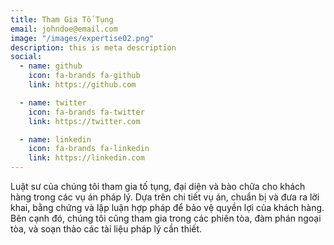 ```yaml
---
title: Tham Gia Tố Tụng
email: johndoe@email.com
image: "/images/expertise02.png"
description: this is meta description
social:
  - name: github
    icon: fa-brands fa-github
    link: https://github.com

  - name: twitter
    icon: fa-brands fa-twitter
    link: https://twitter.com

  - name: linkedin
    icon: fa-brands fa-linkedin
    link: https://linkedin.com
---
```


Luật sư của chúng tôi tham gia tố tụng, đại diện và bào chữa cho khách hàng trong các vụ án pháp lý. Dựa trên chi tiết vụ án, chuẩn bị và đưa ra lời khai, bằng chứng và lập luận hợp pháp để bảo vệ quyền lợi của khách hàng. Bên cạnh đó, chúng tôi cũng tham gia trong các phiên tòa, đàm phán ngoại tòa, và soạn thảo các tài liệu pháp lý cần thiết.
